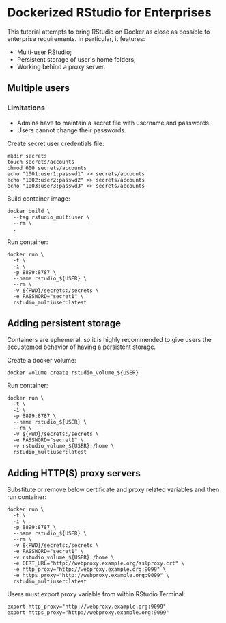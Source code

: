 # Dockerized RStudio for Enterprises

This tutorial attempts to bring RStudio on Docker as close as possible to enterprise requirements. In particular, it features:
* Multi-user RStudio;
* Persistent storage of user's home folders;
* Working behind a proxy server.

## Multiple users
### Limitations
* Admins have to maintain a secret file with username and passwords.
* Users cannot change their passwords.

Create secret user credentials file:
```
mkdir secrets
touch secrets/accounts
chmod 600 secrets/accounts
echo "1001:user1:passwd1" >> secrets/accounts
echo "1002:user2:passwd2" >> secrets/accounts
echo "1003:user3:passwd3" >> secrets/accounts
```

Build container image:
```
docker build \
  --tag rstudio_multiuser \
  --rm \
  .
```

Run container:
```
docker run \
  -t \
  -i \
  -p 8899:8787 \
  --name rstudio_${USER} \
  --rm \
  -v ${PWD}/secrets:/secrets \
  -e PASSWORD="secret1" \
  rstudio_multiuser:latest
```

## Adding persistent storage
Containers are ephemeral, so it is highly recommended to give users the accustomed behavior of having a persistent storage.

Create a docker volume:
```
docker volume create rstudio_volume_${USER}
```

Run container:
```
docker run \
  -t \
  -i \
  -p 8899:8787 \
  --name rstudio_${USER} \
  --rm \
  -v ${PWD}/secrets:/secrets \
  -e PASSWORD="secret1" \
  -v rstudio_volume_${USER}:/home \
  rstudio_multiuser:latest
```

## Adding HTTP(S) proxy servers
Substitute or remove below certificate and proxy related variables and then run container:
```
docker run \
  -t \
  -i \
  -p 8899:8787 \
  --name rstudio_${USER} \
  --rm \
  -v ${PWD}/secrets:/secrets \
  -e PASSWORD="secret1" \
  -v rstudio_volume_${USER}:/home \
  -e CERT_URL="http://webproxy.example.org/sslproxy.crt" \
  -e http_proxy="http://webproxy.example.org:9099" \
  -e https_proxy="http://webproxy.example.org:9099" \
  rstudio_multiuser:latest
```

Users must export proxy variable from within RStudio Terminal:
```
export http_proxy="http://webproxy.example.org:9099"
export https_proxy="http://webproxy.example.org:9099"
```
